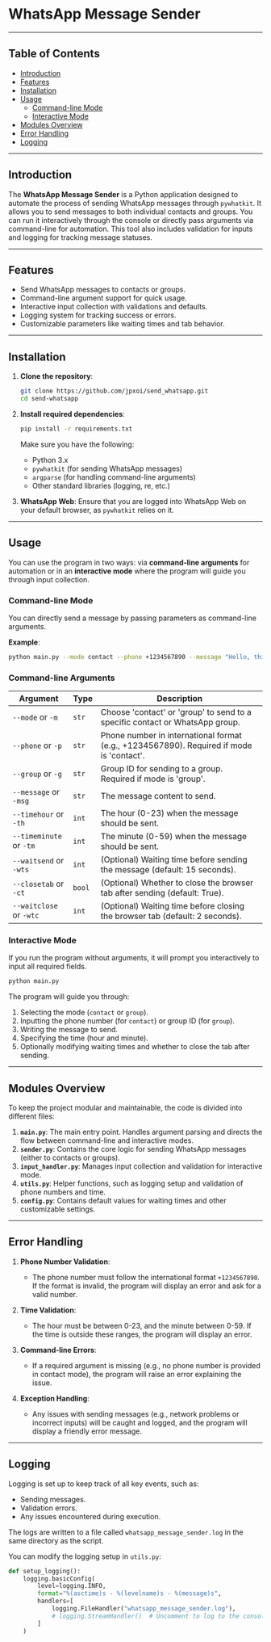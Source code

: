# WhatsApp Message Sender

---

## Table of Contents

- [Introduction](#introduction)
- [Features](#features)
- [Installation](#installation)
- [Usage](#usage)
  - [Command-line Mode](#command-line-mode)
  - [Interactive Mode](#interactive-mode)
- [Modules Overview](#modules-overview)
- [Error Handling](#error-handling)
- [Logging](#logging)

---

## Introduction

The **WhatsApp Message Sender** is a Python application designed to automate the process of sending WhatsApp messages through `pywhatkit`. It allows you to send messages to both individual contacts and groups. You can run it interactively through the console or directly pass arguments via command-line for automation. This tool also includes validation for inputs and logging for tracking message statuses.

---

## Features

- Send WhatsApp messages to contacts or groups.
- Command-line argument support for quick usage.
- Interactive input collection with validations and defaults.
- Logging system for tracking success or errors.
- Customizable parameters like waiting times and tab behavior.

---

## Installation

1. **Clone the repository**:

    ```bash
    git clone https://github.com/jpxoi/send_whatsapp.git
    cd send-whatsapp
    ```

2. **Install required dependencies**:

    ```bash
    pip install -r requirements.txt
    ```

    Make sure you have the following:
    - Python 3.x
    - `pywhatkit` (for sending WhatsApp messages)
    - `argparse` (for handling command-line arguments)
    - Other standard libraries (logging, re, etc.)

3. **WhatsApp Web**: Ensure that you are logged into WhatsApp Web on your default browser, as `pywhatkit` relies on it.

---

## Usage

You can use the program in two ways: via **command-line arguments** for automation or in an **interactive mode** where the program will guide you through input collection.

### Command-line Mode

You can directly send a message by passing parameters as command-line arguments.

**Example**:

```bash
python main.py --mode contact --phone +1234567890 --message "Hello, this is a test message!" --timehour 14 --timeminute 30
```

### Command-line Arguments

| Argument          | Type          | Description                                                                                       |
|-------------------|---------------|---------------------------------------------------------------------------------------------------|
| `--mode` or `-m`  | `str`         | Choose 'contact' or 'group' to send to a specific contact or WhatsApp group.                      |
| `--phone` or `-p` | `str`         | Phone number in international format (e.g., +1234567890). Required if mode is 'contact'.          |
| `--group` or `-g` | `str`         | Group ID for sending to a group. Required if mode is 'group'.                                     |
| `--message` or `-msg` | `str`     | The message content to send.                                                                     |
| `--timehour` or `-th` | `int`     | The hour (0-23) when the message should be sent.                                                  |
| `--timeminute` or `-tm` | `int`   | The minute (0-59) when the message should be sent.                                                |
| `--waitsend` or `-wts` | `int`    | (Optional) Waiting time before sending the message (default: 15 seconds).                         |
| `--closetab` or `-ct` | `bool`    | (Optional) Whether to close the browser tab after sending (default: True).                        |
| `--waitclose` or `-wtc` | `int`   | (Optional) Waiting time before closing the browser tab (default: 2 seconds).                      |

### Interactive Mode

If you run the program without arguments, it will prompt you interactively to input all required fields.

```bash
python main.py
```

The program will guide you through:

1. Selecting the mode (`contact` or `group`).
2. Inputting the phone number (for `contact`) or group ID (for `group`).
3. Writing the message to send.
4. Specifying the time (hour and minute).
5. Optionally modifying waiting times and whether to close the tab after sending.

---

## Modules Overview

To keep the project modular and maintainable, the code is divided into different files:

1. **`main.py`**: The main entry point. Handles argument parsing and directs the flow between command-line and interactive modes.
2. **`sender.py`**: Contains the core logic for sending WhatsApp messages (either to contacts or groups).
3. **`input_handler.py`**: Manages input collection and validation for interactive mode.
4. **`utils.py`**: Helper functions, such as logging setup and validation of phone numbers and time.
5. **`config.py`**: Contains default values for waiting times and other customizable settings.

---

## Error Handling

1. **Phone Number Validation**:
    - The phone number must follow the international format `+1234567890`. If the format is invalid, the program will display an error and ask for a valid number.

2. **Time Validation**:
    - The hour must be between 0-23, and the minute between 0-59. If the time is outside these ranges, the program will display an error.

3. **Command-line Errors**:
    - If a required argument is missing (e.g., no phone number is provided in contact mode), the program will raise an error explaining the issue.

4. **Exception Handling**:
    - Any issues with sending messages (e.g., network problems or incorrect inputs) will be caught and logged, and the program will display a friendly error message.

---

## Logging

Logging is set up to keep track of all key events, such as:

- Sending messages.
- Validation errors.
- Any issues encountered during execution.

The logs are written to a file called `whatsapp_message_sender.log` in the same directory as the script.

You can modify the logging setup in `utils.py`:

```python
def setup_logging():
    logging.basicConfig(
        level=logging.INFO,
        format="%(asctime)s - %(levelname)s - %(message)s",
        handlers=[
            logging.FileHandler("whatsapp_message_sender.log"),
            # logging.StreamHandler()  # Uncomment to log to the console as well
        ]
    )
```
